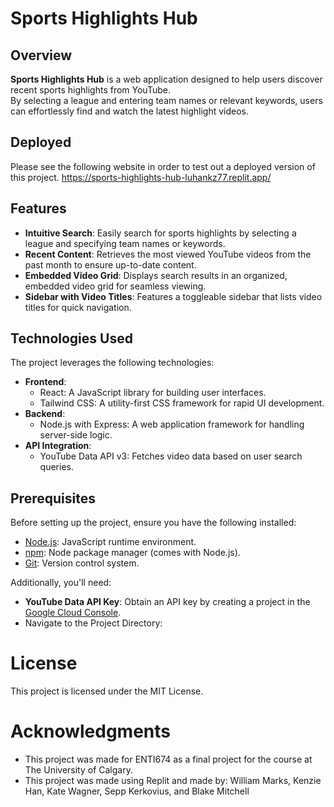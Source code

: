 # Sports Highlights Hub

## Overview

**Sports Highlights Hub** is a web application designed to help users discover recent sports highlights from YouTube.  
By selecting a league and entering team names or relevant keywords, users can effortlessly find and watch the latest highlight videos.

## Deployed
Please see the following website in order to test out a deployed version of this project. 
https://sports-highlights-hub-luhankz77.replit.app/

## Features

- **Intuitive Search**: Easily search for sports highlights by selecting a league and specifying team names or keywords.
- **Recent Content**: Retrieves the most viewed YouTube videos from the past month to ensure up-to-date content.
- **Embedded Video Grid**: Displays search results in an organized, embedded video grid for seamless viewing.
- **Sidebar with Video Titles**: Features a toggleable sidebar that lists video titles for quick navigation.

## Technologies Used

The project leverages the following technologies:

- **Frontend**:
  - React: A JavaScript library for building user interfaces.
  - Tailwind CSS: A utility-first CSS framework for rapid UI development.
- **Backend**:
  - Node.js with Express: A web application framework for handling server-side logic.
- **API Integration**:
  - YouTube Data API v3: Fetches video data based on user search queries.

## Prerequisites

Before setting up the project, ensure you have the following installed:

- [Node.js](https://nodejs.org/): JavaScript runtime environment.
- [npm](https://www.npmjs.com/): Node package manager (comes with Node.js).
- [Git](https://git-scm.com/): Version control system.

Additionally, you'll need:

- **YouTube Data API Key**: Obtain an API key by creating a project in the [Google Cloud Console](https://console.cloud.google.com/).
- Navigate to the Project Directory:

# License
This project is licensed under the MIT License.

# Acknowledgments
- This project was made for ENTI674 as a final project for the course at The University of Calgary.
- This project was made using Replit and made by: William Marks, Kenzie Han, Kate Wagner, Sepp Kerkovius, and Blake Mitchell
